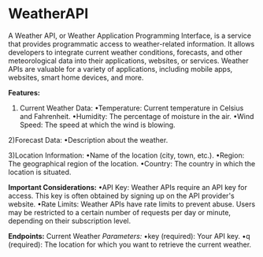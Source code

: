 # WeatherAPI

A Weather API, or Weather Application Programming Interface, is a service that provides programmatic access to weather-related information. It allows developers to integrate current weather conditions, forecasts, and other meteorological data into their applications, websites, or services. Weather APIs are valuable for a variety of applications, including mobile apps, websites, smart home devices, and more.

**Features:**

1) Current Weather Data:
   •Temperature: Current temperature in Celsius and Fahrenheit.
   •Humidity: The percentage of moisture in the air.
   •Wind Speed: The speed at which the wind is blowing.

2)Forecast Data:
   •Description about the weather.

3)Location Information:
   •Name of the location (city, town, etc.).
   •Region: The geographical region of the location.
   •Country: The country in which the location is situated.

**Important Considerations:**
   •API Key: Weather APIs require an API key for access. This key is often obtained by signing up on the API provider's website.
   •Rate Limits: Weather APIs have rate limits to prevent abuse. Users may be restricted to a certain number of requests per day or minute, depending on their subscription level.

**Endpoints:**
Current Weather
_Parameters:_
   •key (required): Your API key.
   •q (required): The location for which you want to retrieve the current weather.
